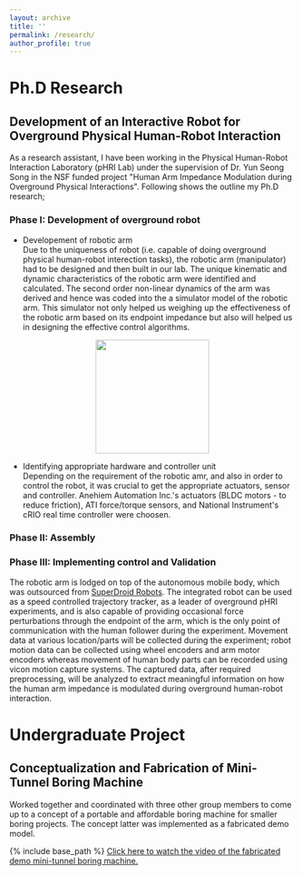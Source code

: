 ```yaml
---
layout: archive
title: ''
permalink: /research/
author_profile: true
---
```


# Ph.D Research
## Development of an Interactive Robot for Overground Physical Human-Robot Interaction ### 
As a research assistant, I have been working in the Physical Human-Robot Interaction Laboratory (pHRI Lab) under the supervision of Dr. Yun Seong Song in the NSF funded project "Human Arm Impedance Modulation during Overground Physical Interactions". Following shows the outline my Ph.D research;
### Phase I: Development of overground robot 
  * Developement of robotic arm\
  Due to the uniqueness of robot (i.e. capable of doing overground physical human-robot interection tasks), the robotic arm (manipulator) had to be designed and then built in our lab. The unique kinematic and dynamic characteristics of the robotic arm were identified and calculated. The second order non-linear dynamics of the arm was derived and hence was coded into the a simulator model of the robotic arm. This simulator not only helped us weighing up the effectiveness of the robotic arm based on its endpoint impedance but also will helped us in designing the effective control algorithms.
  <p align="center">
  <img src="https://github.com/sambadregmi/sambadregmi.github.io/blob/master/images/physical_robot.jpg" width="200" height="200">
</p>

  * Identifying appropriate hardware and controller unit\
  Depending on the requirement of the robotic amr, and also in order to control the robot, it was crucial to get the appropriate actuators, sensor and controller. Anehiem Automation Inc.'s actuators (BLDC motors - to reduce friction), ATI force/torque sensors, and National Instrument's cRIO real time controller were choosen.
  
### Phase II: Assembly
### Phase III: Implementing control and Validation
  The robotic arm is lodged on top of the autonomous mobile body, which was outsourced from [SuperDroid Robots](https://www.superdroidrobots.com/shop/item.aspx/ig52-db4-4wd-all-terrain-heavy-duty-robot-platform/1648/). The integrated robot can be used as a speed controlled trajectory tracker, as a leader of overground pHRI experiments, and is also capable of providing occasional force perturbations through the endpoint of the arm, which is the only point of communication with the human follower during the experiment. Movement data at various location/parts will be collected during the experiment; robot motion data can be collected using wheel encoders and arm motor encoders whereas movement of human body parts can be recorded using vicon motion capture systems. The captured data, after required preprocessing, will be analyzed to extract meaningful information on how the human arm impedance is modulated during overground human-robot interaction. 

# Undergraduate Project
## Conceptualization and Fabrication of Mini-Tunnel Boring Machine
Worked together and coordinated with three other group members to come up to a concept of a portable and affordable boring machine for smaller boring projects. The concept latter was implemented as a fabricated demo model.

{% include base_path %}
[Click here to watch the video of the fabricated demo mini-tunnel boring machine.](http://sambadregmi.github.io/images/mini_tunnel_boring_machine.mp4)
